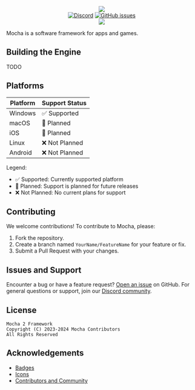 <p align="center">
    <img src="https://github.com/mocha-engine/mocha2/assets/12881812/21c0706a-9aee-4214-8a70-02d30279f441" />
    <br>
    <a href="https://discord.gg/g46tgkqZPC"><img alt="Discord" src="https://img.shields.io/discord/1051715074043150336"></a>
    <a href="https://github.com/mocha-engine/mocha2/issues"><img alt="GitHub issues" src="https://img.shields.io/github/issues/mocha-engine/mocha2"></a>
    <br>
    <img src="https://github.com/mocha-engine/mocha2/actions/workflows/ci.yml/badge.svg" />
</p>

Mocha is a software framework for apps and games.

## Building the Engine

TODO

## Platforms

| Platform | Support Status |
|----------|----------------|
| Windows  | ✅ Supported    |
| macOS    | 🚧 Planned      |
| iOS      | 🚧 Planned      |
| Linux    | ❌ Not Planned  |
| Android  | ❌ Not Planned  |

Legend:
- ✅ Supported: Currently supported platform
- 🚧 Planned: Support is planned for future releases
- ❌ Not Planned: No current plans for support

## Contributing

We welcome contributions! To contribute to Mocha, please:

1. Fork the repository.
2. Create a branch named `YourName/FeatureName` for your feature or fix.
3. Submit a Pull Request with your changes.

## Issues and Support

Encounter a bug or have a feature request? [Open an issue](https://github.com/mocha-engine/mocha2/issues/new) on GitHub. For general questions or support, join our [Discord community](https://discord.gg/mocha2).

## License

```
Mocha 2 Framework
Copyright (C) 2023-2024 Mocha Contributors
All Rights Reserved
```

## Acknowledgements
* [Badges](https://shields.io)
* [Icons](https://www.flaticon.com/)
* [Contributors and Community](https://github.com/mocha-engine/mocha2/graphs/contributors)
